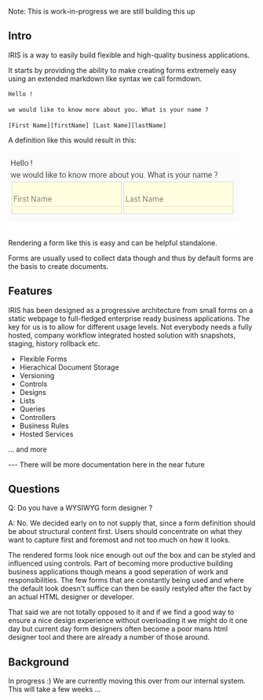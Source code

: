 Note: This is work-in-progress we are still building this up

## Intro

IRIS is a way to easily build flexible and high-quality business applications.

It starts by providing the ability to make creating forms extremely easy using an extended
markdown like syntax we call formdown.

```
Hello !

we would like to know more about you. What is your name ?

[First Name][firstName] [Last Name][lastName]
```    

A definition like this would result in this:

![Form 1](./images/screenshots/form-1.JPG)

Rendering a form like this is easy and can be helpful standalone.

Forms are usually used to collect data though and thus by default forms are the basis to create documents.  


## Features

IRIS has been designed as a progressive architecture from small forms on a static webpage to full-fledged enterprise ready
business applications. The key for us is to allow for different usage levels. Not everybody needs a fully hosted, company
workflow integrated hosted solution with snapshots, staging, history rollback etc. 

  * Flexible Forms
  * Hierachical Document Storage
  * Versioning
  * Controls
  * Designs
  * Lists
  * Queries
  * Controllers
  * Business Rules
  * Hosted Services

... and more

--- There will be more documentation here in the near future

## Questions

Q: Do you have a WYSIWYG form designer ?

A: No. We decided early on to not supply that, since a form definition should be about structural content first.
Users should concentrate on what they want to capture first and foremost and not too much on how it looks.

The rendered forms look nice enough out ouf the box and can be styled and influenced using controls. Part of becoming
more productive building business applications though means a good seperation of work and responsibilities. 
The few forms that are constantly being used and where the default look doesn't suffice can then be easily restyled
after the fact by an actual HTML designer or developer. 

That said we are not totally opposed to it and if we find a good way to ensure a nice design experience without
overloading it we might do it one day but current day form designers often become a poor mans html designer tool and there
are already a number of those around.

## Background

In progress :) We are currently moving this over from our internal system. This will take a few weeks ...
